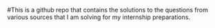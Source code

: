 #This is a github repo that contains the solutions to the questions from various sources
that I am solving for my internship preparations.
